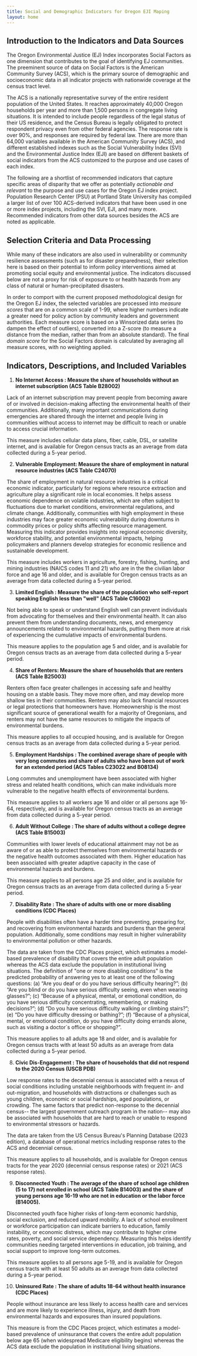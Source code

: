 ```yaml
---
title: Social and Demographic Indicators for Oregon EJI Maping
layout: home
---
```

## Introduction to the Indicators and Data Sources

The Oregon Environmental Justice (EJ) Index incorporates Social Factors as one dimension that contributes to the goal of identifying EJ communities. The preeminent source of data on Social Factors is the American Community Survey (ACS), which is the primary source of demographic and socioeconomic data in all indicator projects with nationwide coverage at the census tract level.

The ACS is a nationally representative survey of the entire resident population of the United States. It reaches approximately 40,000 Oregon households per year and more than 1,500 persons in congregate living situations. It is intended to include people regardless of the legal status of their US residence, and the Census Bureau is legally obligated to protect respondent privacy even from other federal agencies. The response rate is over 90%, and responses are required by federal law. There are more than 64,000 variables available in the American Community Survey (ACS), and different established indexes such as the Social Vulnerability Index (SVI) and the Environmental Justice Index (EJI) are based on different baskets of social indicators from the ACS customized to the purpose and use cases of each index.

The following are a shortlist of recommended indicators that capture specific areas of disparity that we offer as potentially _actionable and relevant_ to the purpose and use cases for the Oregon EJ index project. Population Research Center (PSU) at Portland State University has compiled a larger list of over 100 ACS-derived indicators that have been used in one or more index projects, including the SVI, EJI, and many more. Recommended indicators from other data sources besides the ACS are noted as applicable.

## Selection Criteria and Data Processing

While many of these indicators are also used in vulnerability or community resilience assessments (such as for disaster preparedness), their selection here is based on their potential to inform policy interventions aimed at promoting social equity and environmental justice. The indicators discussed below are not a proxy for risk of exposure to or health hazards from any class of natural or human-precipitated disasters.

In order to comport with the current proposed methodological design for the Oregon EJ index, the selected variables are processed into <em>measure scores</em> that are on a common scale of 1-99, where higher numbers indicate a greater need for policy action by community leaders and government authorities. Each measure score is based on a Winsorized data series (to dampen the effect of outliers), converted into a Z-score (to measure a distance from the median, rather than from an absolute standard). The final <em>domain score</em> for the Social Factors domain is calculated by averaging all measure scores, with no weighting applied.

## Indicators, Descriptions, and Included Variables

1. **No Internet Access : Measure the share of households without an internet subscription (ACS Table B28002)**

Lack of an internet subscription may prevent people from becoming aware of or involved in decision-making affecting the environmental health of their communities. Additionally, many important communications during emergencies are shared through the internet and people living in communities without access to internet may be difficult to reach or unable to access crucial information.
<!-- This keeps spacing but maintains numbering -->
This measure includes cellular data plans, fiber, cable, DSL, or satellite internet, and is available for Oregon census tracts as an average from data collected during a 5-year period.
<!-- This keeps spacing but maintains numbering -->
2. **Vulnerable Employment: Measure the share of employment in natural resource industries (ACS Table C24070)**

The share of employment in natural resource industries is a critical economic indicator, particularly for regions where resource extraction and agriculture play a significant role in local economies. It helps assess economic dependence on volatile industries, which are often subject to fluctuations due to market conditions, environmental regulations, and climate change. Additionally, communities with high employment in these industries may face greater economic vulnerability during downturns in commodity prices or policy shifts affecting resource management. Measuring this indicator provides insights into regional economic diversity, workforce stability, and potential environmental impacts, helping policymakers and planners develop strategies for economic resilience and sustainable development.
<!-- This keeps spacing but maintains numbering -->
This measure includes workers in agriculture, forestry, fishing, hunting, and mining industries (NAICS codes 11 and 21) who are in the the civilian labor force and age 16 and older, and is available for Oregon census tracts as an average from data collected during a 5-year period.
<!-- This keeps spacing but maintains numbering -->
3. **Limited English : Measure the share of the population who self-report speaking English less than "well" (ACS Table C16002)**

Not being able to speak or understand English well can prevent individuals from advocating for themselves and their environmental health. It can also prevent them from understanding documents, news, and emergency announcements related to environmental hazards, putting them more at risk of experiencing the cumulative impacts of environmental burdens.

This measure applies to the population age 5 and older, and is available for Oregon census tracts as an average from data collected during a 5-year period.

4. **Share of Renters: Measure the share of households that are renters (ACS Table B25003)**

Renters often face greater challenges in accessing safe and healthy housing on a stable basis. They move more often, and may develop more shallow ties in their communities. Renters may also lack financial resources or legal protections that homeowners have. Homeownership is the most significant source of generational wealth for a majority of Oregonians, and renters may not have the same resources to mitigate the impacts of environmental burdens.

This measure applies to all occupied housing, and is available for Oregon census tracts as an average from data collected during a 5-year period.

5. **Employment Hardships : The combined average share of people with very long commutes and share of adults who have been out of work for an extended period (ACS Tables C23022 and B08134)**

Long commutes and unemployment have been associated with higher stress and related health conditions, which can make individuals more vulnerable to the negative health effects of environmental burdens.

This measure applies to all workers age 16 and older or all persons age 16-64, respectively, and is available for Oregon census tracts as an average from data collected during a 5-year period.

6. **Adult Without College : The share of adults without a college degree (ACS Table B15003)**

Communities with lower levels of educational attainment may not be as aware of or as able to protect themselves from environmental hazards or the negative health outcomes associated with them. Higher education has been associated with greater adaptive capacity in the case of environmental hazards and burdens.

This measure applies to all persons age 25 and older, and is available for Oregon census tracts as an average from data collected during a 5-year period.

7. **Disability Rate : The share of adults with one or more disabling conditions (CDC Places)**

People with disabilities often have a harder time preventing, preparing for, and recovering from environmental hazards and burdens than the general population. Additionally, some conditions may result in higher vulnerability to environmental pollution or other hazards.

The data are taken from the CDC Places project, which estimates a model-based prevalence of disability that covers the entire adult population whereas the ACS data exclude the population in institutional living situations. The definition of "one or more disabling conditions" is the predicted probability of answering yes to at least one of the following questions: (a) “Are you deaf or do you have serious difficulty hearing?”; (b) “Are you blind or do you have serious difficulty seeing, even when wearing glasses?”; (c) “Because of a physical, mental, or emotional condition, do you have serious difficulty concentrating, remembering, or making decisions?”; (d) “Do you have serious difficulty walking or climbing stairs?”; (e) “Do you have difficulty dressing or bathing?”; (f) “Because of a physical, mental, or emotional condition, do you have difficulty doing errands alone, such as visiting a doctor´s office or shopping?”.

This measure applies to all adults age 18 and older, and is available for Oregon census tracts with at least 50 adults as an average from data collected during a 5-year period.

8. **Civic Dis-Engagement : The share of households that did not respond to the 2020 Census (USCB PDB)**

Low response rates to the decennial census is associated with a nexus of social conditions including unstable neighborhoods with frequent in- and out-migration, and households with distractions or challenges such as young children, economic or social hardships, aged populations, or crowding. The same factors that predict non-response to the decennial census-- the largest government outreach program in the nation-- may also be associated with households that are hard to reach or unable to respond to environmental stressors or hazards.

The data are taken from the US Census Bureau's Planning Database (2023 edition), a database of operational metrics including response rates to the ACS and decennial census.

This measure applies to all households, and is available for Oregon census tracts for the year 2020 (decennial census response rates) or 2021 (ACS response rates).

9. **Disconnected Youth : The average of the share of school age children (5 to 17) not enrolled in school (ACS Table B14003) and the share of young persons age 16-19 who are not in education or the labor force (B14005).**

Disconnected youth face higher risks of long-term economic hardship, social exclusion, and reduced upward mobility. A lack of school enrollment or workforce participation can indicate barriers to education, family instability, or economic distress, which may contribute to higher crime rates, poverty, and social service dependency. Measuring this helps identify communities needing targeted interventions in education, job training, and social support to improve long-term outcomes.

This measure applies to all persons age 5-19, and is available for Oregon census tracts with at least 50 adults as an average from data collected during a 5-year period.

10. **Uninsured Rate : The share of adults 18-64 without health insurance (CDC Places)**

People without insurance are less likely to access health care and services and are more likely to experience illness, injury, and death from environmental hazards and exposures than insured populations.

This measure is from the CDC Places project, which estimates a model-based prevalence of uninsurance that covers the entire adult population below age 65 (when widespread Medicare eligibility begins) whereas the ACS data exclude the population in institutional living situations.
